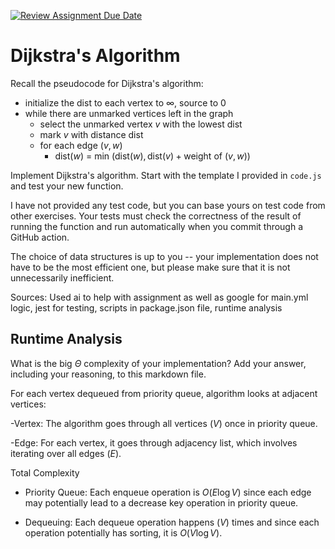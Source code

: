 [![Review Assignment Due Date](https://classroom.github.com/assets/deadline-readme-button-24ddc0f5d75046c5622901739e7c5dd533143b0c8e959d652212380cedb1ea36.svg)](https://classroom.github.com/a/2Wy-Iis-)
# Dijkstra's Algorithm

Recall the pseudocode for Dijkstra's algorithm:
- initialize the dist to each vertex to $\infty$, source to 0
- while there are unmarked vertices left in the graph
    - select the unmarked vertex $v$ with the lowest dist
    - mark $v$ with distance dist
    - for each edge $(v,w)$
        - dist($w$) = min $\left(\textrm{dist}(w), \textrm{dist}(v) + \textrm{weight of }(v, w)\right)$

Implement Dijkstra's algorithm. Start with the template I provided in `code.js`
and test your new function.

I have not provided any test code, but you can base yours on test code from
other exercises. Your tests must check the correctness of the result of running
the function and run automatically when you commit through a GitHub action.

The choice of data structures is up to you -- your implementation does not have
to be the most efficient one, but please make sure that it is not unnecessarily
inefficient.

Sources: Used ai to help with assignment as well as google for main.yml logic, jest for testing, scripts in package.json file, runtime analysis

## Runtime Analysis

What is the big $\Theta$ complexity of your implementation? Add your
answer, including your reasoning, to this markdown file.

For each vertex dequeued from priority queue, algorithm looks at adjacent vertices:

-Vertex: The algorithm goes through all vertices $(V)$ once in priority queue.

-Edge: For each vertex, it goes through adjacency list, which involves iterating over all edges $(E)$.

Total Complexity

- Priority Queue: Each enqueue operation is $O(E \log V)$ since each edge may potentially lead to a decrease key operation in priority queue.

- Dequeuing: Each dequeue operation happens $(V)$ times and since each operation potentially has sorting, it is $O(V \log V)$.

